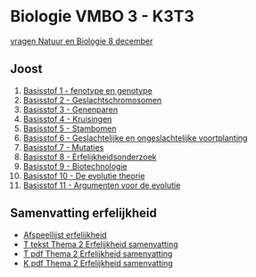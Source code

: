 # Biologie VMBO 3 - K3T3

[vragen Natuur en Biologie 8 december](biologie122330vragen.md)

## Joost

1. [Basisstof 1 - fenotype en genotype](https://www.youtube.com/watch?v=-KA3MghMh0g)
2. [Basisstof 2 - Geslachtschromosomen](https://www.youtube.com/watch?v=hbjusQ_fuJY)
3. [Basisstof 3 - Genenparen](https://www.youtube.com/watch?v=T-uRoFOLJAI)
4. [Basisstof 4 - Kruisingen](https://www.youtube.com/watch?v=JT2qhYV-N-s)
5. [Basisstof 5 - Stambomen](https://www.youtube.com/watch?v=eH7O75OtGUA)
6. [Basisstof 6 - Geslachtelijke en ongeslachtelijke voortplanting](https://www.youtube.com/watch?v=1E9dDJQ7qao)
7. [Basisstof 7 - Mutaties](https://www.youtube.com/watch?v=yEDEGyaspEw)
8. [Basisstof 8 - Erfelijkheidsonderzoek](https://www.youtube.com/watch?v=T3FvxYNmyu4)
9. [Basisstof 9 - Biotechnologie](https://www.youtube.com/watch?v=jgUsospki_k)
10. [Basisstof 10 - De evolutie theorie](https://www.youtube.com/watch?v=86U2xtFH1Hk)
11. [Basisstof 11 - Argumenten voor de evolutie](https://www.youtube.com/watch?v=xQPr2kF6BPo&list=PLr1tx9agautFgJKHJGJlQJ-BYk6XN63G3&index=11)

<!--
## Samenvatting

### doelstelling 1 basisstof 1

Je kunt omschrijven wat een genotype, wat een
fenotype en wat een gen is.

- Genotype: de informatie voor alle erfelijke
    eigenschappen van een organisme.
- Deze informatie ligt in de chromosomen in de
    kern van elke lichaamscel.
- Het genotype bestaat uit alle genen die in een
    celkern aanwezig zijn.
- Fenotype: het uiterlijk (de zichtbare eigenschappen)
    van een organisme.
- Het fenotype komt tot stand door het genotype
    en door invloeden uit het milieu.
- Gen: een deel van een chromosoom met informatie
    voor één erfelijke eigenschap.
- Een chromosoom bevat veel genen.
- In lichaamscellen komen chromosomen in paren
    voor.
- In lichaamscellen komen genen in paren voor.


## Vragen
1. Wat is een genotype?
2. Waar bevindt de informatie voor alle erfelijke eigenschappen zich?
3. Uit welke componenten bestaat het genotype?
4. Hoe wordt het fenotype van een organisme omschreven?
5. Welke factoren beïnvloeden het fenotype?
6. Wat is een gen?
7. Waar bevindt een gen zich op?
8. Hoeveel genen bevat een chromosoom over het algemeen?
9. Hoe komen chromosomen voor in lichaamscellen?
10. Hoe komen genen voor in lichaamscellen?



<!--
### Antwoorden:
1. Het genotype is de verzameling van alle erfelijke informatie van een organisme.
2. De informatie voor erfelijke eigenschappen ligt in de chromosomen in de kern van elke lichaamscel.
3. Het genotype bestaat uit alle genen die in een celkern aanwezig zijn.
4. Het fenotype is het uiterlijk of de zichtbare eigenschappen van een organisme.
5. Het fenotype komt tot stand door zowel het genotype als invloeden uit het milieu.
6. Een gen is een deel van een chromosoom dat informatie bevat voor één erfelijke eigenschap.
7. Een gen bevindt zich op een specifieke locatie op een chromosoom.
8. Een chromosoom bevat veel genen, vaak honderden of duizenden.
9. In lichaamscellen komen chromosomen in paren voor.
10. In lichaamscellen komen genen in paren voor.
11. -->



<!--


3. [Basisstof 3](https://www.youtube.com/watch?v=T-uRoFOLJAI)
4. [Basisstof 4](https://www.youtube.com/watch?v=JT2qhYV-N-s)
5. [Basisstof 5](https://www.youtube.com/watch?v=eH7O75OtGUA)
6. [Basisstof 6](https://www.youtube.com/watch?v=1E9dDJQ7qao)
7. [Basisstof 7](https://www.youtube.com/watch?v=yEDEGyaspEw)
8. [Basisstof 8](https://www.youtube.com/watch?v=T3FvxYNmyu4)
9. [Basisstof 9](https://www.youtube.com/watch?v=jgUsospki_k)
10. [Basisstof 10](https://www.youtube.com/watch?v=86U2xtFH1Hk)

-->

## Samenvatting erfelijkheid
- [Afspeellijst erfelijkheid](https://www.youtube.com/watch?v=-KA3MghMh0g&list=PLr1tx9agautFgJKHJGJlQJ-BYk6XN63G3)
- [T tekst Thema 2 Erfelijkheid samenvatting](samenvattingen/tl/T_erfelijkheid.md)
- [T pdf Thema 2 Erfelijkheid samenvatting](samenvattingen/tl/T_erfelijkheid.pdf)
- [K pdf Thema 2 Erfelijkheid samenvatting](samenvattingen/k/K_erfelijkheid.pdf)





